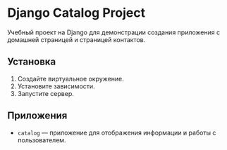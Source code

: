 # Django Catalog Project

Учебный проект на Django для демонстрации создания приложения с домашней страницей и страницей контактов.

## Установка
1. Создайте виртуальное окружение.
2. Установите зависимости.
3. Запустите сервер.

## Приложения
- `catalog` — приложение для отображения информации и работы с пользователем.
